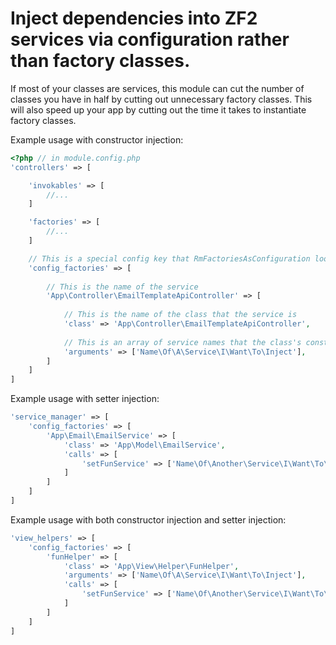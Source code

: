 Inject dependencies into ZF2 services via configuration rather than factory classes.
======
If most of your classes are services, this module can cut the number of classes you have in half by cutting out unnecessary factory classes. This will also speed up your app by cutting out the time it takes to instantiate factory classes.

Example usage with constructor injection:
```php
<?php // in module.config.php
'controllers' => [

    'invokables' => [
        //...
    ]

    'factories' => [
        //...
    ]

    // This is a special config key that RmFactoriesAsConfiguration looks for
    'config_factories' => [
    
        // This is the name of the service
        'App\Controller\EmailTemplateApiController' => [
        
            // This is the name of the class that the service is
            'class' => 'App\Controller\EmailTemplateApiController',
            
            // This is an array of service names that the class's constructor takes
            'arguments' => ['Name\Of\A\Service\I\Want\To\Inject'],
        ]
    ]
]
```

Example usage with setter injection:
```php
'service_manager' => [
    'config_factories' => [
        'App\Email\EmailService' => [
            'class' => 'App\Model\EmailService',
            'calls' => [
                'setFunService' => ['Name\Of\Another\Service\I\Want\To\Inject']
            ]
        ]
    ]
]
```

Example usage with both constructor injection and setter injection:
```php
'view_helpers' => [
    'config_factories' => [
        'funHelper' => [
            'class' => 'App\View\Helper\FunHelper',
            'arguments' => ['Name\Of\A\Service\I\Want\To\Inject'],
            'calls' => [
                'setFunService' => ['Name\Of\Another\Service\I\Want\To\Inject']
            ]
        ]
    ]
]
```
